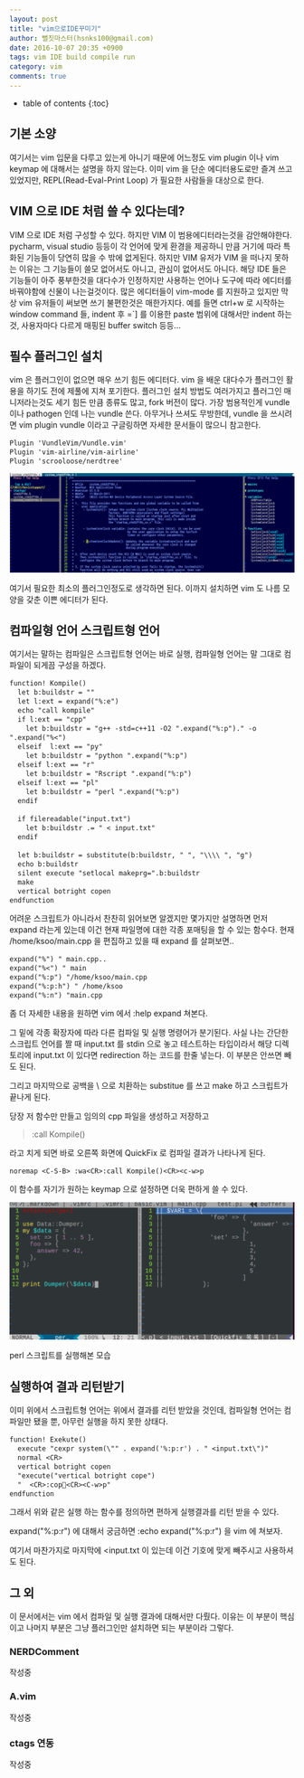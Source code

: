 ```yaml
---
layout: post
title: "vim으로IDE꾸미기"
author: 뻘짓마스터(hsnks100@gmail.com)
date: 2016-10-07 20:35 +0900
tags: vim IDE build compile run
category: vim
comments: true
---
```

* table of contents
{:toc}


## 기본 소양
여기서는 vim 입문을 다루고 있는게 아니기 때문에 어느정도 vim plugin 이나 vim keymap 에 대해서는 설명을 하지 않는다.
이미 vim 을 단순 에디터용도로만 즐겨 쓰고 있었지만, REPL(Read-Eval-Print Loop) 가 필요한 사람들을 대상으로 한다.

## VIM 으로 IDE 처럼 쓸 수 있다는데?  
VIM 으로 IDE 처럼 구성할 수 있다. 하지만 VIM 이 범용에디터라는것을 감안해야한다. pycharm, visual studio 등등이 각 언어에 맞게 환경을 제공하니 만큼 거기에 따라 특화된 기능들이 당연히 많을 수 밖에 없게된다.
하지만 VIM 유저가 VIM 을 떠나지 못하는 이유는 그 기능들이 쓸모 없어서도 아니고, 관심이 없어서도 아니다. 해당 IDE 들은 기능들이 아주 풍부한것을 대다수가 인정하지만 사용하는 언어나 도구에 따라 에디터를 바꿔야함에 신물이 나는걸것이다. 많은 에디터들이 vim-mode 를 지원하고 있지만 막상 vim 유저들이 써보면 쓰기 불편한것은 매한가지다.
예를 들면 ctrl+w 로 시작하는 window command 들, indent 후 =`] 를 이용한 paste 범위에 대해서만 indent 하는것, 사용자마다 다르게 매핑된 buffer switch 등등... 

## 필수 플러그인 설치

vim 은 플러그인이 없으면 매우 쓰기 힘든 에디터다. vim 을 배운 대다수가 플러그인 활용을 하기도 전에 제풀에 지쳐 포기한다. 플러그인 설치 방법도 여러가지고 플러그인 매니저라는것도 세기 힘든 만큼 종류도 많고, fork 버전이 많다.
가장 범용적인게 vundle 이나 pathogen 인데 나는 vundle 쓴다. 아무거나 쓰셔도 무방한데, vundle 을 쓰시려면 vim plugin vundle 이라고 구글링하면 자세한 문서들이 많으니 참고한다.

```
Plugin 'VundleVim/Vundle.vim'
Plugin 'vim-airline/vim-airline'
Plugin 'scrooloose/nerdtree'
```

![](../images/vim_ide.png)

여기서 필요한 최소의 플러그인정도로 생각하면 된다.
이까지 설치하면 vim 도 나름 모양을 갖춘 이쁜 에디터가 된다.

## 컴파일형 언어 스크립트형 언어

여기서는 말하는 컴파일은 스크립트형 언어는 바로 실행, 컴파일형 언어는 말 그대로 컴파일이 되게끔 구성을 하겠다.

``` vim
function! Kompile() 
  let b:buildstr = ""
  let l:ext = expand("%:e")
  echo "call kompile"
  if l:ext == "cpp" 
    let b:buildstr = "g++ -std=c++11 -O2 ".expand("%:p")." -o ".expand("%<")
  elseif  l:ext == "py"
    let b:buildstr = "python ".expand("%:p")
  elseif l:ext == "r"
    let b:buildstr = "Rscript ".expand("%:p")
  elseif l:ext == "pl"
    let b:buildstr = "perl ".expand("%:p")
  endif

  if filereadable("input.txt")
    let b:buildstr .= " < input.txt"
  endif

  let b:buildstr = substitute(b:buildstr, " ", "\\\\ ", "g")
  echo b:buildstr
  silent execute "setlocal makeprg=".b:buildstr
  make
  vertical botright copen
endfunction 
```

어려운 스크립트가 아니라서 찬찬히 읽어보면 알겠지만 몇가지만 설명하면 먼저 expand 라는게 있는데 이건 현재 파일명에 대한 각종 포매팅을 할 수 있는 함수다.
현재 /home/ksoo/main.cpp 을 편집하고 있을 때 expand 를 살펴보면..

``` vim
expand("%") " main.cpp..
expand("%<") " main
expand("%:p") "/home/ksoo/main.cpp
expand("%:p:h") " /home/ksoo
expand("%:n") "main.cpp 
```
좀 더 자세한 내용을 원하면 vim 에서 :help expand 쳐본다.

그 밑에 각종 확장자에 따라 다른 컴파일 및 실행 명령어가 분기된다. 
사실 나는 간단한 스크립트 언어를 짤 때 input.txt 를 stdin 으로 놓고 테스트하는 타입이라서 해당 디렉토리에 input.txt 이 있다면
redirection 하는 코드를 한줄 넣는다. 이 부분은 안쓰면 빼도 된다.

그리고 마지막으로 공백을 \\ 으로 치환하는 substitue 를 쓰고 make 하고 스크립트가 끝나게 된다.

당장 저 함수만 만들고 임의의 cpp 파일을 생성하고 저장하고 
>:call Kompile() 

라고 치게 되면 바로 오른쪽 화면에 QuickFix 로 컴파일 결과가 나타나게 된다.  



``` vim
noremap <C-S-B> :wa<CR>:call Kompile()<CR><c-w>p
```

이 함수를 자기가 원하는 keymap 으로 설정하면 더욱 편하게 쓸 수 있다.


![](../images/vim_perl.png)

perl 스크립트를 실행해본 모습



## 실행하여 결과 리턴받기
이미 위에서 스크립트형 언어는 위에서 결과를 리턴 받았을 것인데, 컴파일형 언어는 컴파일만 됐을 뿐,
아무런 실행을 하지 못한 상태다.


``` vim 
function! Exekute()
  execute "cexpr system(\"" . expand('%:p:r') . " <input.txt\")"
  normal <CR>
  vertical botright copen
  "execute("vertical botright cope")
  "  <CR>:cop<CR><C-w>p"
endfunction
```

그래서 위와 같은 실행 하는 함수를 정의하면 편하게 실행결과를 리턴 받을 수 있다.

expand("%:p:r") 에 대해서 궁금하면 :echo expand("%:p:r") 을 vim 에 쳐보자.

여기서 마찬가지로 마지막에 <input.txt 이 있는데 이건 기호에 맞게 빼주시고 사용하셔도 된다.  

## 그 외

이 문서에서는 vim 에서 컴파일 및 실행 결과에 대해서만 다뤘다. 이유는 이 부분이
핵심이고 나머지 부분은 그냥 플러그인만 설치하면 되는 부분이라 그렇다.

### NERDComment
작성중

### A.vim
작성중

### ctags 연동 
작성중

